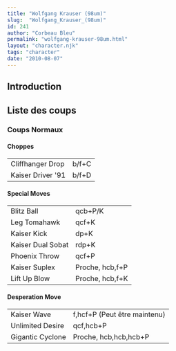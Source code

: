 ```yaml
---
title: "Wolfgang Krauser (98um)"
slug:  "Wolfgang_Krauser_(98um)"
id: 241
author: "Corbeau Bleu"
permalink: "wolfgang-krauser-98um.html"
layout: "character.njk"
tags: "character"
date: "2010-08-07"
---
```


## Introduction

## Liste des coups

### Coups Normaux

#### Choppes

|                   |       |
|-------------------|-------|
| Cliffhanger Drop  | b/f+C |
| Kaiser Driver '91 | b/f+D |

#### Special Moves

|                   |                 |
|-------------------|-----------------|
| Blitz Ball        | qcb+P/K         |
| Leg Tomahawk      | qcf+K           |
| Kaiser Kick       | dp+K            |
| Kaiser Dual Sobat | rdp+K           |
| Phoenix Throw     | qcf+P           |
| Kaiser Suplex     | Proche, hcb,f+P |
| Lift Up Blow      | Proche, hcb,f+K |

#### Desperation Move

|                  |                              |
|------------------|------------------------------|
| Kaiser Wave      | f,hcf+P (Peut être maintenu) |
| Unlimited Desire | qcf,hcb+P                    |
| Gigantic Cyclone | Proche, hcb,hcb,hcb+P        |
